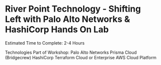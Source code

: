 # River Point Technology - Shifting Left with Palo Alto Networks & HashiCorp Hands On Lab

Estimated Time to Complete:
2-4 Hours

Technologies Part of Workshop:
Palo Alto Networks Prisma Cloud (Bridgecrew)
HashiCorp Terraform Cloud or Enterprise
AWS Cloud Platform
